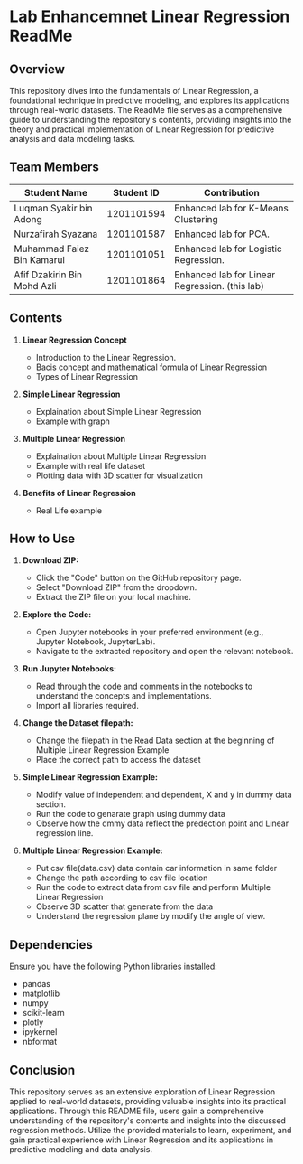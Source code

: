 # Lab Enhancemnet Linear Regression ReadMe

## Overview

This repository dives into the fundamentals of Linear Regression, a foundational technique in predictive modeling, and explores its applications through real-world datasets. The ReadMe file serves as a comprehensive guide to understanding the repository's contents, providing insights into the theory and practical implementation of Linear Regression for predictive analysis and data modeling tasks.

## Team Members

| Student Name                   | Student ID | Contribution                                           |
|---------------------------------|------------|--------------------------------------------------------|
| Luqman Syakir bin Adong         | 1201101594 | Enhanced lab for K-Means Clustering       |
| Nurzafirah Syazana              | 1201101587 | Enhanced lab for PCA.                                  |
| Muhammad Faiez Bin Kamarul      | 1201101051 | Enhanced lab for Logistic Regression.                     |
| Afif Dzakirin Bin Mohd Azli     | 1201101864 | Enhanced lab for Linear Regression. (this lab)                     |

## Contents

1. **Linear Regression Concept**
    - Introduction to the Linear Regression.
    - Bacis concept and mathematical formula of Linear Regression
    - Types of Linear Regression

2. **Simple Linear Regression**
    - Explaination about Simple Linear Regression
    - Example with graph 

3. **Multiple Linear Regression**
    - Explaination about Multiple Linear Regression
    - Example with real life dataset
    - Plotting data with 3D scatter for visualization

4. **Benefits of Linear Regression**
    - Real Life example

## How to Use

1. **Download ZIP:**
   - Click the "Code" button on the GitHub repository page.
   - Select "Download ZIP" from the dropdown.
   - Extract the ZIP file on your local machine.

2. **Explore the Code:**
   - Open Jupyter notebooks in your preferred environment (e.g., Jupyter Notebook, JupyterLab).
   - Navigate to the extracted repository and open the relevant notebook.

3. **Run Jupyter Notebooks:**
   - Read through the code and comments in the notebooks to understand the concepts and implementations.
   - Import all libraries required.

2. **Change the Dataset filepath:**
   - Change the filepath in the Read Data section at the beginning of Multiple Linear Regression Example
   - Place the correct path to access the dataset 

4. **Simple Linear Regression Example:**
   - Modify value of independent and dependent, X and y in dummy data section.
   - Run the code to genarate graph using dummy data
   - Observe how the dmmy data reflect the predection point and  Linear regression line.

5. **Multiple Linear Regression Example:**
   - Put csv file(data.csv) data contain car information in same folder
   - Change the path according to csv file location
   - Run the code to extract data from csv file and perform Multiple Linear Regression
   - Observe 3D scatter that generate from the data
   - Understand the regression plane by modify the angle of view.

## Dependencies

Ensure you have the following Python libraries installed:

- pandas
- matplotlib
- numpy
- scikit-learn
- plotly
- ipykernel
- nbformat

## Conclusion

This repository serves as an extensive exploration of Linear Regression applied to real-world datasets, providing valuable insights into its practical applications. Through this README file, users gain a comprehensive understanding of the repository's contents and insights into the discussed regression methods. Utilize the provided materials to learn, experiment, and gain practical experience with Linear Regression and its applications in predictive modeling and data analysis.
